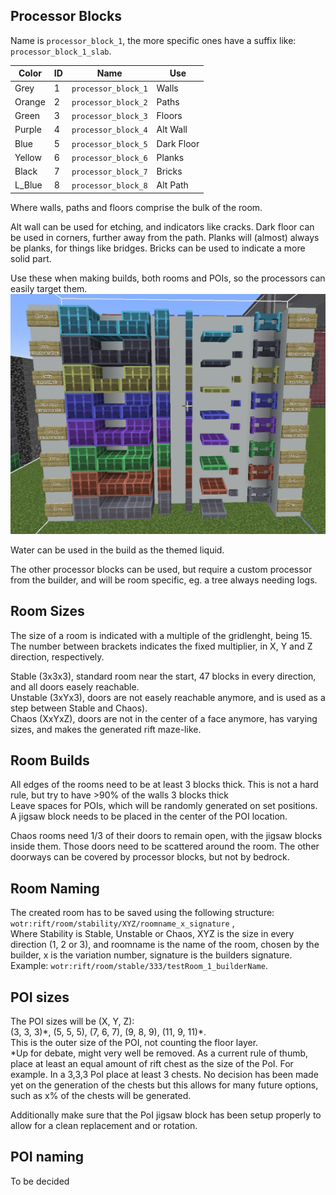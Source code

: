 ## Processor Blocks
Name is `processor_block_1`, the more specific ones have a suffix like: `processor_block_1_slab`.

| Color  | ID   | Name                | Use        |
|--------|------|---------------------|------------|
| Grey   | 1    | `processor_block_1` | Walls      |
| Orange | 2    | `processor_block_2` | Paths      |
| Green  | 3    | `processor_block_3` | Floors     |
| Purple | 4    | `processor_block_4` | Alt Wall   |
| Blue   | 5    | `processor_block_5` | Dark Floor |
| Yellow | 6    | `processor_block_6` | Planks     |
| Black  | 7    | `processor_block_7` | Bricks     |
| L_Blue | 8    | `processor_block_8` | Alt Path   |

Where walls, paths and floors comprise the bulk of the room. 

Alt wall can be used for etching, and indicators like cracks.
Dark floor can be used in corners, further away from the path.
Planks will (almost) always be planks, for things like bridges.
Bricks can be used to indicate a more solid part.

Use these when making builds, both rooms and POIs, so the processors can easily target them.
![processor_blocks](processor_blocks.png)

Water can be used in the build as the themed liquid.

The other processor blocks can be used, but require a custom processor from the builder, and will be room specific, eg. a tree always needing logs. 


## Room Sizes
The size of a room is indicated with a multiple of the gridlenght, being 15. The number between brackets indicates the fixed multiplier, in X, Y and Z direction, respectively.  

Stable (3x3x3), standard room near the start, 47 blocks in every direction, and all doors easely reachable.  
Unstable (3xYx3), doors are not easely reachable anymore, and is used as a step between Stable and Chaos).  
Chaos (XxYxZ), doors are not in the center of a face anymore, has varying sizes, and makes the generated rift maze-like.  


## Room Builds
All edges of the rooms need to be at least 3 blocks thick. This is not a hard rule, but try to have >90% of the walls 3 blocks thick  
Leave spaces for POIs, which will be randomly generated on set positions. A jigsaw block needs to be placed in the center of the POI location.

Chaos rooms need 1/3 of their doors to remain open, with the jigsaw blocks inside them. Those doors need to be scattered around the room. The other doorways can be covered by processor blocks, but not by bedrock.


## Room Naming
The created room has to be saved using the following structure:  
`wotr:rift/room/stability/XYZ/roomname_x_signature` ,  
Where Stability is Stable, Unstable or Chaos, XYZ is the size in every direction (1, 2 or 3), and roomname is the name of the room, chosen by the builder, x is the variation number, signature is the builders signature.  
Example: `wotr:rift/room/stable/333/testRoom_1_builderName`.


## POI sizes
The POI sizes will be (X, Y, Z):  
(3, 3, 3)\*, (5, 5, 5), (7, 6, 7), (9, 8, 9), (11, 9, 11)\*.  
This is the outer size of the POI, not counting the floor layer.  
*Up for debate, might very well be removed.
As a current rule of thumb, place at least an equal amount of rift chest as the size of the PoI.
For example. In a 3,3,3 PoI place at least 3 chests.
No decision has been made yet on the generation of the chests but this allows for many future options, such as x% of the chests will be generated. 
 
Additionally make sure that the PoI jigsaw block has been setup properly to allow for a clean replacement and or rotation.

## POI naming
To be decided
